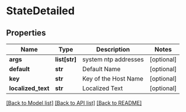 # StateDetailed

## Properties
Name | Type | Description | Notes
------------ | ------------- | ------------- | -------------
**args** | **list[str]** | system ntp addresses | [optional] 
**default** | **str** | Default Name | [optional] 
**key** | **str** | Key of the Host Name | [optional] 
**localized_text** | **str** | Localized Text  | [optional] 

[[Back to Model list]](../README.md#documentation-for-models) [[Back to API list]](../README.md#documentation-for-api-endpoints) [[Back to README]](../README.md)


